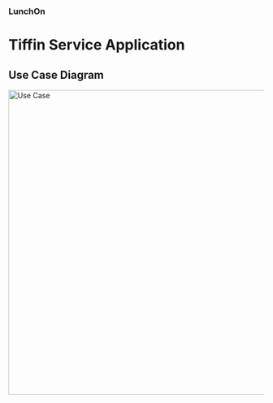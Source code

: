 ### LunchOn
# Tiffin Service Application


## Use Case Diagram

<img align="left" height="600px" width="800px" alt="Use Case" width="26px" src="https://github.com/Brij15/Luncheon/blob/main/Contents/usecase-diagram.jpeg" />


